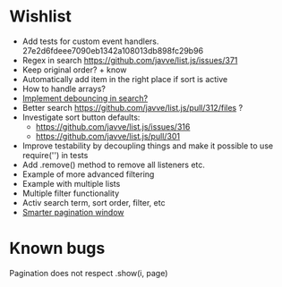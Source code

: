 # Wishlist
- Add tests for custom event handlers. 27e2d6fdeee7090eb1342a108013db898fc29b96
- Regex in search https://github.com/javve/list.js/issues/371
- Keep original order? + know
- Automatically add item in the right place if sort is active
- How to handle arrays?
- [Implement debouncing in search?](https://github.com/javve/list.js/issues/621)
- Better search https://github.com/javve/list.js/pull/312/files ?
- Investigate sort button defaults:
  - https://github.com/javve/list.js/issues/316
  - https://github.com/javve/list.js/pull/301
- Improve testability by decoupling things and make it possible to use require('') in tests
- Add .remove() method to remove all listeners etc.
- Example of more advanced filtering
- Example with multiple lists
- Multiple filter functionality
- Activ search term, sort order, filter, etc
- [Smarter pagination window](https://github.com/javve/list.js/issues/599)

# Known bugs
Pagination does not respect .show(i, page)
